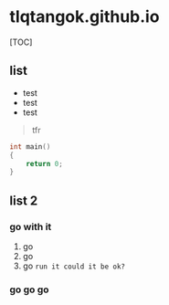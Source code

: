 # tlqtangok.github.io

[TOC]


## list
- test
- test
- test

>tfr

```c++
int main()
{
    return 0;
}
```

## list 2
### go with it

1. go 
2. go 
3. go 
`run it could it be ok?`


### go go go 


